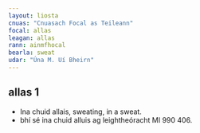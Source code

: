```yaml
---
layout: liosta
cnuas: "Cnuasach Focal as Teileann"
focal: allas
leagan: allas
rann: ainmfhocal
bearla: sweat
udar: "Úna M. Uí Bheirn"
---
```


## allas 1

* Ina chuid allais, sweating, in a sweat.
* bhí sé ina chuid alluis ag leightheóracht MI 990 406.

